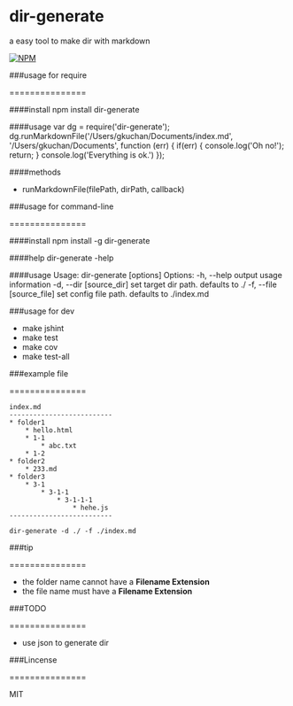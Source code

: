 dir-generate
===============

a easy tool to make dir with markdown

[![NPM](https://nodei.co/npm/dir-generate.png?downloads=true&downloadRank=true&stars=true)](https://nodei.co/npm/dir-generate/)

###usage for require

===============

####install
	npm install dir-generate

####usage
	var dg = require('dir-generate');
	dg.runMarkdownFile('/Users/gkuchan/Documents/index.md', '/Users/gkuchan/Documents', function (err) {
	  if(err) {
	    console.log('Oh no!');
	    return;
	  }
	  console.log('Everything is ok.')
	});

####methods
* runMarkdownFile(filePath, dirPath, callback)

###usage for command-line

===============

####install
	npm install -g dir-generate

####help
	dir-generate -help

####usage
	Usage: dir-generate [options]
  	Options:
    -h, --help                output usage information
    -d, --dir [source_dir]    set target dir path. defaults to ./
    -f, --file [source_file]  set config file path. defaults to ./index.md

###usage for dev

* make jshint
* make test
* make cov
* make test-all

###example file

===============

	index.md
	--------------------------
	* folder1
		* hello.html
		* 1-1
			* abc.txt
		* 1-2
	* folder2
		* 233.md
	* folder3
		* 3-1
			* 3-1-1
				* 3-1-1-1
					* hehe.js
	--------------------------

	dir-generate -d ./ -f ./index.md

###tip

===============

* the folder name cannot have a **Filename Extension**
* the file name must have a **Filename Extension**

###TODO

===============

* use json to generate dir

###Lincense

===============

MIT
